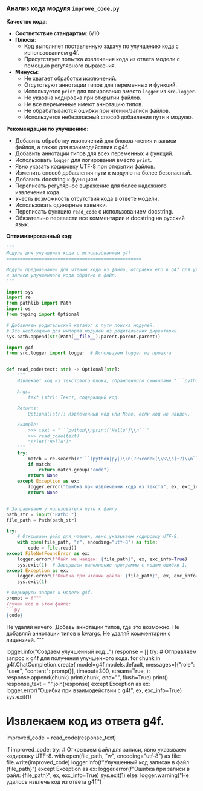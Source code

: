 ### **Анализ кода модуля `improve_code.py`**

**Качество кода**:
- **Соответствие стандартам**: 6/10
- **Плюсы**:
    - Код выполняет поставленную задачу по улучшению кода с использованием g4f.
    - Присутствует попытка извлечения кода из ответа модели с помощью регулярного выражения.
- **Минусы**:
    - Не хватает обработки исключений.
    - Отсутствуют аннотации типов для переменных и функций.
    - Используется `print` для логирования вместо `logger` из `src.logger`.
    - Не указана кодировка при открытии файлов.
    - Не все переменные имеют аннотацию типов.
    - Не обрабатываются ошибки при чтении/записи файлов.
    - Используется небезопасный способ добавления пути к модулю.

**Рекомендации по улучшению**:
- Добавить обработку исключений для блоков чтения и записи файлов, а также для взаимодействия с g4f.
- Добавить аннотации типов для всех переменных и функций.
- Использовать `logger` для логирования вместо `print`.
- Явно указать кодировку UTF-8 при открытии файлов.
- Изменить способ добавления пути к модулю на более безопасный.
- Добавить docstring к функциям.
- Переписать регулярное выражение для более надежного извлечения кода.
- Учесть возможность отсутствия кода в ответе модели.
- Использовать одинарные кавычки.
- Переписать функцию `read_code` с использованием docstring.
- Обязательно перевести все комментарии и docstring на русский язык.

**Оптимизированный код**:
```python
"""
Модуль для улучшения кода с использованием g4f
==================================================

Модуль предназначен для чтения кода из файла, отправки его в g4f для улучшения,
и записи улучшенного кода обратно в файл.
"""

import sys
import re
from pathlib import Path
import os
from typing import Optional

# Добавляем родительский каталог к пути поиска модулей.
# Это необходимо для импорта модулей из родительских директорий.
sys.path.append(str(Path(__file__).parent.parent.parent))

import g4f
from src.logger import logger  # Используем logger из проекта


def read_code(text: str) -> Optional[str]:
    """
    Извлекает код из текстового блока, обрамленного символами "```python" и "```".

    Args:
        text (str): Текст, содержащий код.

    Returns:
        Optional[str]: Извлеченный код или None, если код не найден.

    Example:
        >>> text = "```python\\nprint('Hello')\\n```"
        >>> read_code(text)
        "print('Hello')"
    """
    try:
        match = re.search(r"```(python|py|)\\n(?P<code>[\\S\\s]+?)\\n```", text)
        if match:
            return match.group("code")
        return None
    except Exception as ex:
        logger.error("Ошибка при извлечении кода из текста", ex, exc_info=True)
        return None


# Запрашиваем у пользователя путь к файлу.
path_str = input("Path: ")
file_path = Path(path_str)

try:
    # Открываем файл для чтения, явно указываем кодировку UTF-8.
    with open(file_path, "r", encoding="utf-8") as file:
        code = file.read()
except FileNotFoundError as ex:
    logger.error(f"Файл не найден: {file_path}", ex, exc_info=True)
    sys.exit(1)  # Завершаем выполнение программы с кодом ошибки 1.
except Exception as ex:
    logger.error(f"Ошибка при чтении файла: {file_path}", ex, exc_info=True)
    sys.exit(1)

# Формируем запрос к модели g4f.
prompt = f"""
Улучши код в этом файле:
```py
{code}
```
Не удаляй ничего.
Добавь аннотации типов, где это возможно.
Не добавляй аннотации типов к kwargs.
Не удаляй комментарии с лицензией.
"""

logger.info("Создаем улучшенный код...")
response = []
try:
    # Отправляем запрос к g4f для получения улучшенного кода.
    for chunk in g4f.ChatCompletion.create(
        model=g4f.models.default,
        messages=[{"role": "user", "content": prompt}],
        timeout=300,
        stream=True,
    ):
        response.append(chunk)
        print(chunk, end="", flush=True)
    print()
    response_text = "".join(response)
except Exception as ex:
    logger.error("Ошибка при взаимодействии с g4f", ex, exc_info=True)
    sys.exit(1)

# Извлекаем код из ответа g4f.
improved_code = read_code(response_text)

if improved_code:
    try:
        # Открываем файл для записи, явно указываем кодировку UTF-8.
        with open(file_path, "w", encoding="utf-8") as file:
            file.write(improved_code)
        logger.info(f"Улучшенный код записан в файл: {file_path}")
    except Exception as ex:
        logger.error(f"Ошибка при записи в файл: {file_path}", ex, exc_info=True)
        sys.exit(1)
else:
    logger.warning("Не удалось извлечь код из ответа g4f.")